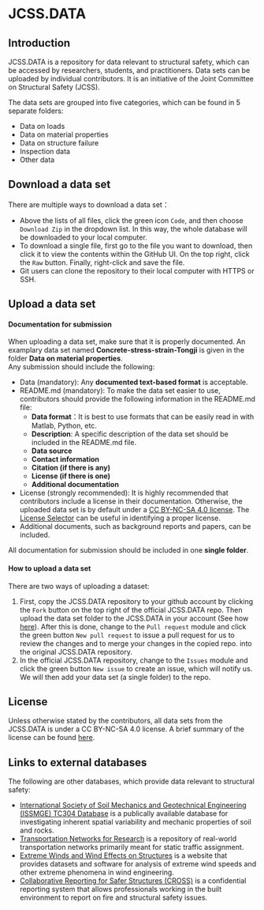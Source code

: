 # JCSS.DATA

## Introduction
JCSS.DATA is a repository for data relevant to structural safety, which can be accessed by researchers, students, and practitioners. Data sets can be uploaded by individual contributors. It is an initiative of the Joint Committee on Structural Safety (JCSS). 


The data sets are grouped into five categories, which can be found in 5 separate folders:

- Data on loads
- Data on material properties
- Data on structure failure 
- Inspection data
- Other data
 
 ## Download a data set
There are multiple ways to download a data set：
- Above the lists of all files, click the green icon `Code`, and then choose `Download Zip` in the dropdown list. In this way, the whole database will be downloaded to your local computer.       
- To download a single file, first go to the file you want to download, then click it to view the contents within the GitHub UI. On the top right, click the `Raw` button. Finally, right-click and save the file.
- Git users can clone the repository to their local computer with HTTPS or SSH.

## Upload a data set
#### Documentation for submission
When uploading a data set, make sure that it is properly documented. An examplary data set named **Concrete-stress-strain-Tongji** is given in the folder **Data on material properties**. \
Any submission should include the following:

- Data (mandatory): Any **documented text-based format** is acceptable.
- README.md (mandatory): To make the data set easier to use, contributors should provide the following information in the README.md file:
    - **Data format**：It is best to use formats that can be easily read in with Matlab, Python, etc. 
    - **Description**: A specific description of the data set should be included in the README.md file.
    - **Data source**
    - **Contact information**
    - **Citation (if there is any)**
    - **License (if there is one)**
    - **Additional documentation**
- License (strongly recommended): It is highly recommended that contributors include a license in their documentation. Otherwise, the uploaded data set is by default under a [CC BY-NC-SA 4.0 license](https://creativecommons.org/licenses/by/4.0/). The [License Selector](https://ufal.github.io/public-license-selector/)  can be useful in identifying a proper license.
- Additional documents, such as background reports and papers, can be included.
  
All documentation for submission should be included in one **single folder**.

#### How to upload a data set
There are two ways of uploading a dataset:
1. First, copy the JCSS.DATA repository to your github account by clicking the `Fork` button on the top right of the official JCSS.DATA repo. Then upload the data set folder to the JCSS.DATA in your account (See how [here](https://github.community/t/add-a-folder/2304)). After this is done, change to the `Pull request` module and click the green button `New pull request` to issue a pull request for us to review the changes and to merge your changes in the copied repo. into the original JCSS.DATA repository.
3. In the official JCSS.DATA repository, change to the `Issues` module and click the green button `New issue` to create an issue, which will notify us. We will then add your data set (a single folder) to the repo.

## License
Unless otherwise stated by the contributors, all data sets from the JCSS.DATA is under a CC BY-NC-SA 4.0 license. A brief summary of the license can be found [here](https://creativecommons.org/licenses/by/4.0/). 

## Links to external databases
The following are other databases, which provide data relevant to structural safety:
- [International Society of Soil Mechanics and Geotechnical Engineering (ISSMGE) TC304 Database](http://140.112.12.21/issmge/tc304.htm) is a publically available database for investigating inherent spatial variability and mechanic properties of soil and rocks.  
- [Transportation Networks for Research](https://github.com/bstabler/TransportationNetworks) is a repository of real-world transportation networks primarily meant for static traffic assignment.
- [Extreme Winds and Wind Effects on Structures](https://www.itl.nist.gov/div898/winds/homepage.htm) is a website that provides datasets and software for analysis of extreme wind speeds and other extreme phenomena in wind engineering.
- [Collaborative Reporting for Safer Structures (CROSS)](https://www.cross-safety.org/) is a confidential reporting system that allows professionals working in the built environment to report on fire and structural safety issues.
